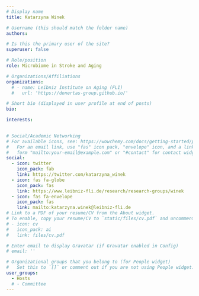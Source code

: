 ```yaml
---
# Display name
title: Katarzyna Winek

# Username (this should match the folder name)
authors:

# Is this the primary user of the site?
superuser: false

# Role/position
role: Microbiome in Stroke and Aging

# Organizations/Affiliations
organizations:
  # - name: Leibniz Institute on Aging (FLI)
  #   url: 'https://donertas-group.github.io/'

# Short bio (displayed in user profile at end of posts)
bio: 

interests:
  

# Social/Academic Networking
# For available icons, see: https://wowchemy.com/docs/getting-started/page-builder/#icons
#   For an email link, use "fas" icon pack, "envelope" icon, and a link in the
#   form "mailto:your-email@example.com" or "#contact" for contact widget.
social:
  - icon: twitter
    icon_pack: fab
    link: https://twitter.com/katarzyna_winek
  - icon: fas fa-globe
    icon_pack: fas
    link: https://www.leibniz-fli.de/research/research-groups/winek
  - icon: fas fa-envelope
    icon_pack: fas
    link: mailto:katarzyna.winek@leibniz-fli.de
# Link to a PDF of your resume/CV from the About widget.
# To enable, copy your resume/CV to `static/files/cv.pdf` and uncomment the lines below.
# - icon: cv
#   icon_pack: ai
#   link: files/cv.pdf

# Enter email to display Gravatar (if Gravatar enabled in Config)
# email: ''

# Organizational groups that you belong to (for People widget)
#   Set this to `[]` or comment out if you are not using People widget.
user_groups:
  - Hosts
  # - Committee
---
```


